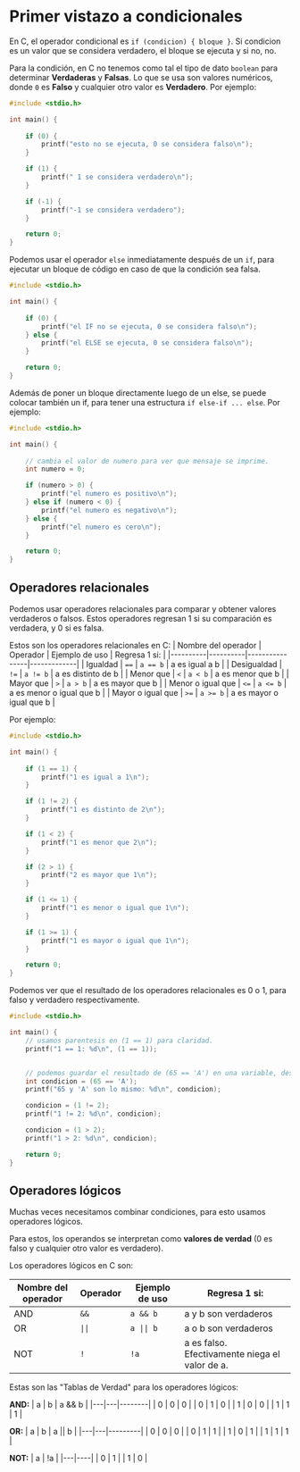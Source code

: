 # Primer vistazo a condicionales
En C, el operador condicional es `if (condicion) { bloque }`. Si condicion es un valor que se considera verdadero, el bloque se ejecuta y si no, no.

Para la condición, en C no tenemos como tal el tipo de dato `boolean` para determinar **Verdaderas** y **Falsas**. Lo que se usa son valores numéricos, donde `0` es **Falso** y cualquier otro valor es **Verdadero**. Por ejemplo:

```c
#include <stdio.h>

int main() {
    
    if (0) {
        printf("esto no se ejecuta, 0 se considera falso\n");
    }

    if (1) {
        printf(" 1 se considera verdadero\n");
    }

    if (-1) {
        printf("-1 se considera verdadero");
    }

    return 0;
}

```

Podemos usar el operador `else` inmediatamente después de un `if`, para ejecutar un bloque de código en caso de que la condición sea falsa.
```c
#include <stdio.h>

int main() {
    
    if (0) {
        printf("el IF no se ejecuta, 0 se considera falso\n");
    } else {
        printf("el ELSE se ejecuta, 0 se considera falso\n");
    }

    return 0;
}

```

Además de poner un bloque directamente luego de un else, se puede colocar también un if, para tener una estructura `if else-if ... else`. Por ejemplo:
```c
#include <stdio.h>

int main() {
    
    // cambia el valor de numero para ver que mensaje se imprime.
    int numero = 0;

    if (numero > 0) {
        printf("el numero es positivo\n");
    } else if (numero < 0) {
        printf("el numero es negativo\n");
    } else {
        printf("el numero es cero\n");
    }

    return 0;
}

```
## Operadores relacionales
Podemos usar operadores relacionales para comparar y obtener valores verdaderos o falsos. Estos operadores regresan 1 si su comparación es verdadera, y 0 si es falsa.

Estos son los operadores relacionales en C:
| Nombre del operador | Operador | Ejemplo de uso | Regresa 1 si: |
|----------|----------|----------------|-------------|
| Igualdad | `==` | `a == b` | a es igual a b |
| Desigualdad | `!=` | `a != b` | a es distinto de b |
| Menor que | `<` | `a < b` | a es menor que b |
| Mayor que | `>` | `a > b` | a es mayor que b |
| Menor o igual que | `<=` | `a <= b` | a es menor o igual que b |
| Mayor o igual que | `>=` | `a >= b` | a es mayor o igual que b |


Por ejemplo:

```c
#include <stdio.h>

int main() {
    
    if (1 == 1) {
        printf("1 es igual a 1\n");
    }

    if (1 != 2) {
        printf("1 es distinto de 2\n");
    }

    if (1 < 2) {
        printf("1 es menor que 2\n");
    }

    if (2 > 1) {
        printf("2 es mayor que 1\n");
    }

    if (1 <= 1) {
        printf("1 es menor o igual que 1\n");
    }

    if (1 >= 1) {
        printf("1 es mayor o igual que 1\n");
    }

    return 0;
}

```

Podemos ver que el resultado de los operadores relacionales es 0 o 1, para falso y verdadero respectivamente.

```c
#include <stdio.h>

int main() {
    // usamos parentesis en (1 == 1) para claridad.
    printf("1 == 1: %d\n", (1 == 1));


    // podemos guardar el resultado de (65 == 'A') en una variable, después de todo es un valor numérico.
    int condicion = (65 == 'A');
    printf("65 y 'A' son lo mismo: %d\n", condicion);

    condicion = (1 != 2);
    printf("1 != 2: %d\n", condicion);

    condicion = (1 > 2);
    printf("1 > 2: %d\n", condicion);

    return 0;
}

```

## Operadores lógicos
Muchas veces necesitamos combinar condiciones, para esto usamos operadores lógicos.

Para estos, los operandos se interpretan como **valores de verdad** (0 es falso y cualquier otro valor es verdadero).

Los operadores lógicos en C son:

| Nombre del operador | Operador | Ejemplo de uso | Regresa 1 si: |
|----------|----------|----------------|-------------|
| AND | `&&` | `a && b` | a y b son verdaderos |
| OR | `\|\|` | `a \|\| b` | a o b son verdaderos |
| NOT | `!` | `!a` | a es falso. Efectivamente niega el valor de a. |

Estas son las "Tablas de Verdad" para los operadores lógicos:

**AND:**
| a | b | a && b |
|---|---|--------|
| 0 | 0 | 0      |
| 0 | 1 | 0      |
| 1 | 0 | 0      |
| 1 | 1 | 1      |

**OR:**
| a | b | a \|\| b |
|---|---|---------|
| 0 | 0 | 0       |
| 0 | 1 | 1       |
| 1 | 0 | 1       |
| 1 | 1 | 1       |

**NOT:**
| a | !a |
|---|----|
| 0 | 1  |
| 1 | 0  |
